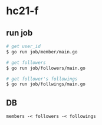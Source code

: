# hc21-f

## run job
```bash
# get user_id
$ go run job/member/main.go

# get followers
$ go run job/followers/main.go

# get follower's followings
$ go run job/follwings/main.go
```


## DB
```
members -< followers -< followings
```
